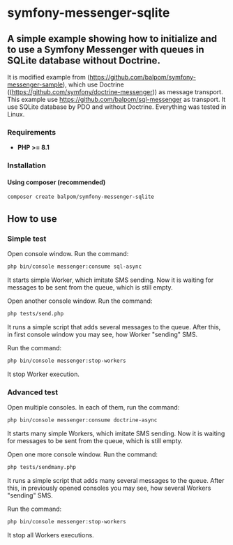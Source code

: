 # symfony-messenger-sqlite
## A simple example showing how to initialize and to use a Symfony Messenger with queues in SQLite database without Doctrine.

It is modified example from (https://github.com/balpom/symfony-messenger-sample), which use Doctrine  ((https://github.com/symfony/doctrine-messenger)) as message transport.
This example use https://github.com/balpom/sql-messenger as transport. It use SQLite database by PDO and without Doctrine.
Everything was tested in Linux.

### Requirements 
- **PHP >= 8.1**

### Installation
#### Using composer (recommended)
```bash
composer create balpom/symfony-messenger-sqlite
```

## How to use

### Simple test
Open console window. Run the command:
```bash
php bin/console messenger:consume sql-async
```
It starts simple Worker, which imitate SMS sending. Now it is waiting for messages to be sent from the queue, which is still empty.

Open another console window. Run the command:
```bash
php tests/send.php
```
It runs a simple script that adds several messages to the queue.
After this, in first console window you may see, how Worker "sending" SMS.

Run the command:
```bash
php bin/console messenger:stop-workers
```
It stop Worker execution.

### Advanced test
Open multiple consoles. In each of them, run the command:
```bash
php bin/console messenger:consume doctrine-async
```
It starts many simple Workers, which imitate SMS sending. Now it is waiting for messages to be sent from the queue, which is still empty.

Open one more console window. Run the command:
```bash
php tests/sendmany.php
```
It runs a simple script that adds many several messages to the queue.
After this, in previously opened consoles you may see, how several Workers "sending" SMS.

Run the command:
```bash
php bin/console messenger:stop-workers
```
It stop all Workers executions.

